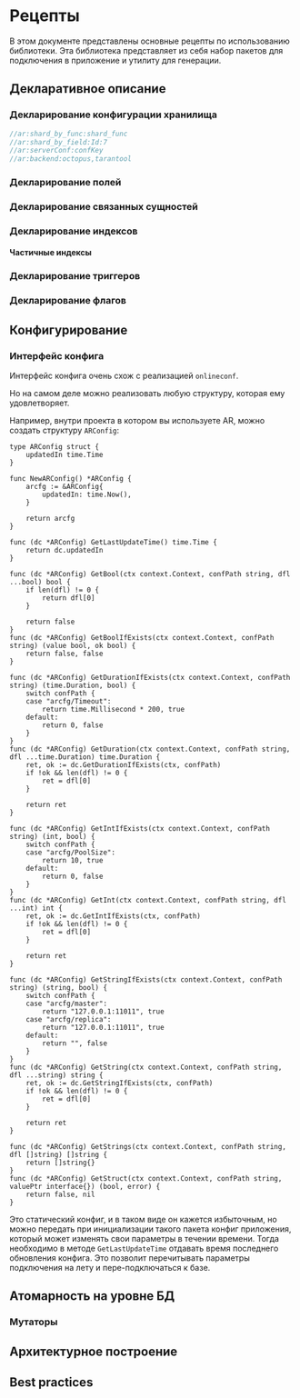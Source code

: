 # Рецепты

В этом документе представлены основные рецепты по использованию библиотеки.
Эта библиотека представляет из себя набор пакетов для подключения в приложение и утилиту для генерации.

## Декларативное описание

### Декларирование конфигурации хранилища

```go
//ar:shard_by_func:shard_func
//ar:shard_by_field:Id:7
//ar:serverConf:confKey
//ar:backend:octopus,tarantool
```

### Декларирование полей

### Декларирование связанных сущностей

### Декларирование индексов

#### Частичные индексы

### Декларирование триггеров

### Декларирование флагов

## Конфигурирование

### Интерфейс конфига

Интерфейс конфига очень схож с реализацией `onlineconf`.

Но на самом деле можно реализовать любую структуру, которая ему удовлетворяет.

Например, внутри проекта в котором вы используете AR, можно создать структуру `ARConfig`:

```golang
type ARConfig struct {
    updatedIn time.Time
}

func NewARConfig() *ARConfig {
    arcfg := &ARConfig{
        updatedIn: time.Now(),
    }

    return arcfg
}

func (dc *ARConfig) GetLastUpdateTime() time.Time {
    return dc.updatedIn
}

func (dc *ARConfig) GetBool(ctx context.Context, confPath string, dfl ...bool) bool {
    if len(dfl) != 0 {
        return dfl[0]
    }

    return false
}
func (dc *ARConfig) GetBoolIfExists(ctx context.Context, confPath string) (value bool, ok bool) {
    return false, false
}

func (dc *ARConfig) GetDurationIfExists(ctx context.Context, confPath string) (time.Duration, bool) {
    switch confPath {
    case "arcfg/Timeout":
        return time.Millisecond * 200, true
    default:
        return 0, false
    }
}
func (dc *ARConfig) GetDuration(ctx context.Context, confPath string, dfl ...time.Duration) time.Duration {
    ret, ok := dc.GetDurationIfExists(ctx, confPath)
    if !ok && len(dfl) != 0 {
        ret = dfl[0]
    }

    return ret
}

func (dc *ARConfig) GetIntIfExists(ctx context.Context, confPath string) (int, bool) {
    switch confPath {
    case "arcfg/PoolSize":
        return 10, true
    default:
        return 0, false
    }
}
func (dc *ARConfig) GetInt(ctx context.Context, confPath string, dfl ...int) int {
    ret, ok := dc.GetIntIfExists(ctx, confPath)
    if !ok && len(dfl) != 0 {
        ret = dfl[0]
    }

    return ret
}

func (dc *ARConfig) GetStringIfExists(ctx context.Context, confPath string) (string, bool) {
    switch confPath {
    case "arcfg/master":
        return "127.0.0.1:11011", true
    case "arcfg/replica":
        return "127.0.0.1:11011", true
    default:
        return "", false
    }
}
func (dc *ARConfig) GetString(ctx context.Context, confPath string, dfl ...string) string {
    ret, ok := dc.GetStringIfExists(ctx, confPath)
    if !ok && len(dfl) != 0 {
        ret = dfl[0]
    }

    return ret
}

func (dc *ARConfig) GetStrings(ctx context.Context, confPath string, dfl []string) []string {
    return []string{}
}
func (dc *ARConfig) GetStruct(ctx context.Context, confPath string, valuePtr interface{}) (bool, error) {
    return false, nil
}
```

Это статический конфиг, и в таком виде он кажется избыточным, но можно передать при инициализации такого пакета конфиг приложения, который может
изменять свои параметры в течении времени. Тогда необходимо в методе `GetLastUpdateTime` отдавать время последнего обновления конфига.
Это позволит перечитывать параметры подключения на лету и пере-подключаться к базе.

## Атомарность на уровне БД

### Мутаторы

## Архитектурное построение

## Best practices
